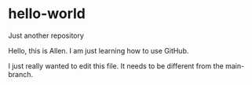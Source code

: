 # hello-world
Just another repository

Hello, this is Allen.  I am just learning how to use GitHub.

I just really wanted to edit this file.  It needs to be different from the main-branch.
